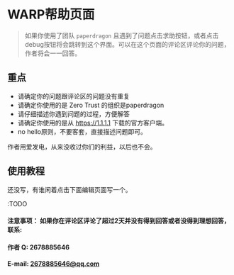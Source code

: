 # WARP帮助页面

> 如果你使用了团队 `paperdragon` 且遇到了问题点击求助按钮，或者点击debug按钮将会跳转到这个界面。可以在这个页面的评论区评论你的问题，作者将会一一回答。





## 重点

- 请确定你的问题跟评论区的问题没有重复
- 请确定你使用的是 Zero Trust 的组织是paperdragon
- 请仔细描述你遇到问题的过程，方便解答
- 请确定你使用的是从 https://1.1.1.1 下载的官方客户端。
- no hello原则，不要客套，直接描述问题即可。

作者用爱发电，从来没收过你们的利益，以后也不会。





## 使用教程

还没写，有谁闲着点击下面编辑页面写一个。 

:TODO



#### 注意事项： 如果你在评论区评论了超过2天并没有得到回答或者没得到理想回答，联系:

#### 作者 Q: 2678885646 

#### E-mail: 2678885646@qq.com